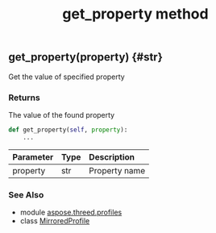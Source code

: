 ﻿---
title: get_property method
second_title: Aspose.3D for Python via .NET API References
description: 
type: docs
weight: 50
url: /python-net/aspose.threed.profiles/mirroredprofile/get_property/
is_root: false
---

## get_property(property) {#str}

Get the value of specified property

### Returns 


The value of the found property


```python
def get_property(self, property):
    ...
```


| Parameter | Type | Description |
| :- | :- | :- |
| property | str | Property name |



### See Also
* module [aspose.threed.profiles](../../)
* class [MirroredProfile](/3d/python-net/aspose.threed.profiles/mirroredprofile)
